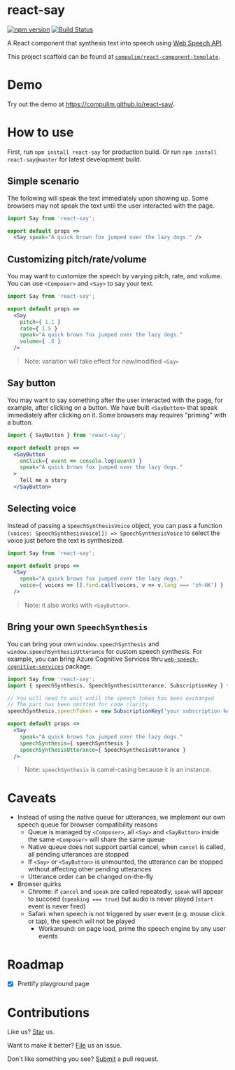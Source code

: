 # react-say

[![npm version](https://badge.fury.io/js/react-say.svg)](https://badge.fury.io/js/react-say) [![Build Status](https://travis-ci.org/compulim/react-say.svg?branch=master)](https://travis-ci.org/compulim/react-say)

A React component that synthesis text into speech using [Web Speech API](https://developer.mozilla.org/en-US/docs/Web/API/SpeechSynthesis).

This project scaffold can be found at [`compulim/react-component-template`](https://github.com/compulim/react-component-template).

# Demo

Try out the demo at https://compulim.github.io/react-say/.

# How to use

First, run `npm install react-say` for production build. Or run `npm install react-say@master` for latest development build.

## Simple scenario

The following will speak the text immediately upon showing up. Some browsers may not speak the text until the user interacted with the page.

```jsx
import Say from 'react-say';

export default props =>
  <Say speak="A quick brown fox jumped over the lazy dogs." />
```

## Customizing pitch/rate/volume

You may want to customize the speech by varying pitch, rate, and volume. You can use `<Composer>` and `<Say>` to say your text.

```jsx
import Say from 'react-say';

export default props =>
  <Say
    pitch={ 1.1 }
    rate={ 1.5 }
    speak="A quick brown fox jumped over the lazy dogs."
    volume={ .8 }
  />
```

> Note: variation will take effect for new/modified `<Say>`

## Say button

You may want to say something after the user interacted with the page, for example, after clicking on a button. We have built `<SayButton>` that speak immediately after clicking on it. Some browsers may requires "priming" with a button.

```jsx
import { SayButton } from 'react-say';

export default props =>
  <SayButton
    onClick={ event => console.log(event) }
    speak="A quick brown fox jumped over the lazy dogs."
  >
    Tell me a story
  </SayButton>
```

## Selecting voice

Instead of passing a `SpeechSynthesisVoice` object, you can pass a function `(voices: SpeechSynthesisVoice[]) => SpeechSynthesisVoice` to select the voice just before the text is synthesized.

```jsx
import Say from 'react-say';

export default props =>
  <Say
    speak="A quick brown fox jumped over the lazy dogs."
    voice={ voices => [].find.call(voices, v => v.lang === 'zh-HK') }
  />
```

> Note: it also works with `<SayButton>`.

## Bring your own `SpeechSynthesis`

You can bring your own `window.speechSynthesis` and `window.speechSynthesisUtterance` for custom speech synthesis. For example, you can bring Azure Cognitive Services thru [`web-speech-cognitive-services`](https://npmjs.com/package/web-speech-cognitive-services) package.

```jsx
import Say from 'react-say';
import { speechSynthesis, SpeechSynthesisUtterance, SubscriptionKey } from 'web-speech-cognitive-services';

// You will need to wait until the speech token has been exchanged
// The part has been omitted for code clarity
speechSynthesis.speechToken = new SubscriptionKey('your subscription key');

export default props =>
  <Say
    speak="A quick brown fox jumped over the lazy dogs."
    speechSynthesis={ speechSynthesis }
    speechSynthesisUtterance={ SpeechSynthesisUtterance }
  />
```

> Note: `speechSynthesis` is camel-casing because it is an instance.

# Caveats

* Instead of using the native queue for utterances, we implement our own speech queue for browser compatibility reasons
   * Queue is managed by `<Composer>`, all `<Say>` and `<SayButton>` inside the same `<Composer>` will share the same queue
   * Native queue does not support partial cancel, when `cancel` is called, all pending utterances are stopped
   * If `<Say>` or `<SayButton>` is unmounted, the utterance can be stopped without affecting other pending utterances
   * Utterance order can be changed on-the-fly
* Browser quirks
   * Chrome: if `cancel` and `speak` are called repeatedly, `speak` will appear to succeed (`speaking === true`) but audio is never played (`start` event is never fired)
   * Safari: when speech is not triggered by user event (e.g. mouse click or tap), the speech will not be played
      * Workaround: on page load, prime the speech engine by any user events

# Roadmap

* [x] Prettify playground page

# Contributions

Like us? [Star](https://github.com/compulim/react-say/stargazers) us.

Want to make it better? [File](https://github.com/compulim/react-say/issues) us an issue.

Don't like something you see? [Submit](https://github.com/compulim/react-say/pulls) a pull request.
